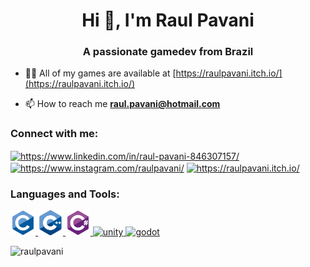 <h1 align="center">Hi 👋, I'm Raul Pavani</h1>
<h3 align="center">A passionate gamedev from Brazil</h3>

- 👨‍💻 All of my games are available at [https://raulpavani.itch.io/](https://raulpavani.itch.io/)

- 📫 How to reach me **raul.pavani@hotmail.com**

<h3 align="left">Connect with me:</h3>
<p align="left">
<a href="https://www.linkedin.com/in/raul-pavani-846307157/" target="blank"><img align="center" src="https://raw.githubusercontent.com/rahuldkjain/github-profile-readme-generator/master/src/images/icons/Social/linked-in-alt.svg" alt="https://www.linkedin.com/in/raul-pavani-846307157/" height="30" width="40" /></a>
<a href="https://www.instagram.com/raulpavani/" target="blank"><img align="center" src="https://raw.githubusercontent.com/rahuldkjain/github-profile-readme-generator/master/src/images/icons/Social/instagram.svg" alt="https://www.instagram.com/raulpavani/" height="30" width="40" /></a>
<a href="https://raulpavani.itch.io/" target="blank"><img align="center" src="https://static-00.iconduck.com/assets.00/itch-io-icon-2048x2048-i6hzclad.png" alt="https://raulpavani.itch.io/" height="40" width="40" /></a>
</p>

<h3 align="left">Languages and Tools:</h3>
<p align="left"> <a href="https://www.cprogramming.com/" target="_blank" rel="noreferrer"> <img src="https://raw.githubusercontent.com/devicons/devicon/master/icons/c/c-original.svg" alt="c" width="40" height="40"/> </a> <a href="https://www.w3schools.com/cpp/" target="_blank" rel="noreferrer"> <img src="https://raw.githubusercontent.com/devicons/devicon/master/icons/cplusplus/cplusplus-original.svg" alt="cplusplus" width="40" height="40"/> </a> <a href="https://www.w3schools.com/cs/" target="_blank" rel="noreferrer"> <img src="https://raw.githubusercontent.com/devicons/devicon/master/icons/csharp/csharp-original.svg" alt="csharp" width="40" height="40"/> </a> <a href="https://unity.com/" target="_blank" rel="noreferrer"> <img src="https://www.vectorlogo.zone/logos/unity3d/unity3d-icon.svg" alt="unity" width="40" height="40"/> </a> <a href="https://godotengine.org/" target="_blank" rel="noreferrer"> <img src="https://www.vectorlogo.zone/logos/godotengine/godotengine-icon.svg" alt="godot" width="40" height="40"/> </a> </p>

</p><img height="180em" src="https://github-readme-stats.vercel.app/api/top-langs/?username=raulpavani&layout=compact&langs_count=7&theme=dark&hide=html,css" alt="raulpavani"/></p>


